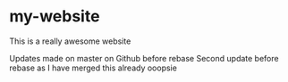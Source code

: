 # my-website

This is a really awesome website

Updates made on master on Github before rebase
Second update before rebase as I have merged this already ooopsie
